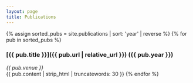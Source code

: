 ```yaml
---
layout: page
title: Publications
---
```


{% assign sorted_pubs = site.publications | sort: 'year' | reverse %}
{% for pub in sorted_pubs %}
### [{{ pub.title }}]({{ pub.url | relative_url }}) ({{ pub.year }})
*{{ pub.venue }}*  
{{ pub.content | strip_html | truncatewords: 30 }}
{% endfor %}
